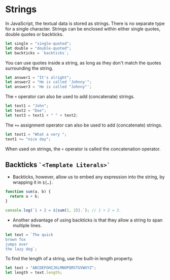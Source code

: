 # Strings

In JavaScript, the textual data is stored as strings. There is no separate type for a single character. Strings can be enclosed within either single quotes, double quotes or backticks.

```javascript
let single = "single-quoted";
let double = "double-quoted";
let backticks = `backticks`;
```

You can use quotes inside a string, as long as they don't match the quotes surrounding the string.

```javascript
let answer1 = "It's alright";
let answer2 = "He is called 'Johnny'";
let answer3 = 'He is called "Johnny"';
```

The `+` operator can also be used to add (concatenate) strings.

```javascript
let text1 = "John";
let text2 = "Doe";
let text3 = text1 + " " + text2;
```

The `+=` assignment operator can also be used to add (concatenate) strings.

```javascript
let text1 = "What a very ";
text1 += "nice day";
```

When used on strings, the `+` operator is called the concatenation operator.

## Backticks `` `<Template Literals>` ``

- Backticks, however, allow us to embed any expression into the string, by wrapping it in `${…}`.

```javascript
function sum(a, b) {
  return a + b;
}

console.log(`1 + 2 = ${sum(1, 2)}.`); // 1 + 2 = 3.
```

- Another advantage of using backticks is that they allow a string to span multiple lines.

```javascript
let text = `The quick
brown fox
jumps over
the lazy dog`;
```

To find the length of a string, use the built-in length property.

```javascript
let text = "ABCDEFGHIJKLMNOPQRSTUVWXYZ";
let length = text.length;
```
